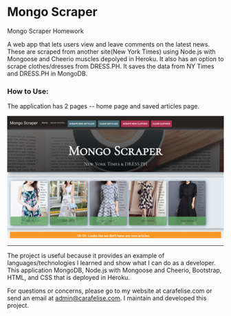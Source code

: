 # Mongo Scraper
 Mongo Scraper Homework

A web app that lets users view and leave comments on the latest news. These are scraped from another site(New York Times) using Node.js with Mongoose and Cheerio muscles depolyed in Heroku. It also has an option to scrape clothes/dresses from DRESS.PH. It saves the data from NY Times and DRESS.PH in MongoDB.

### How to Use:

The application has 2 pages -- home page and saved articles page. 

![Sample Page](public/assets/images/sample.png)

- - -

The project is useful because it provides an example of languages/technologies I learned and show what I can do as a developer. This application MongoDB, Node.js with Mongoose and Cheerio, Bootstrap, HTML, and CSS that is deployed in Heroku.

For questions or concerns, please go to my website at carafelise.com or send an email at admin@carafelise.com. I maintain and developed this project.